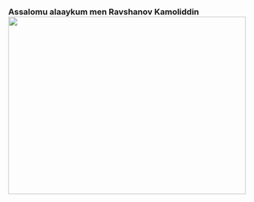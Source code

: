 ### Assalomu alaaykum men Ravshanov Kamoliddin <img src="[https://giphy.com/embed/xUPGGDNsLvqsBOhuU0" width="480" height="360" frameBorder="0" class="giphy-embed" allowFullScreen></iframe><p><a href="https://giphy.com/gifs/animation-cool-hello-xUPGGDNsLvqsBOhuU0>](https://media2.giphy.com/media/v1.Y2lkPTc5MGI3NjExMTNkOGlzNDV0aGV6YzZhd3Rwend2ZzE5dWw5amhqdW80ZnlzODJlNCZlcD12MV9pbnRlcm5hbF9naWZfYnlfaWQmY3Q9cw/8TB8IP4jxksBRqmYO4/giphy.gif)>" widh="30" >
